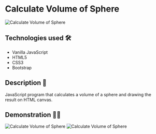 # Calculate Volume of Sphere

<img src="https://i.imgur.com/LS9jt8y.png" alt="Calculate Volume of Sphere">

## Technologies used 🛠️
* Vanilla JavaScript
* HTML5
* CSS3
* Bootstrap

## Description 📝
JavaScript program that calculates a volume of a sphere and drawing the result on HTML canvas.

## Demonstration 🤹‍♂️
<img src="https://s2.gifyu.com/images/ezgif-3-b4d8e0409e74.gif" alt="Calculate Volume of Sphere">

<img src="https://s2.gifyu.com/images/ezgif-3-05661a99b187.gif" alt="Calculate Volume of Sphere">
